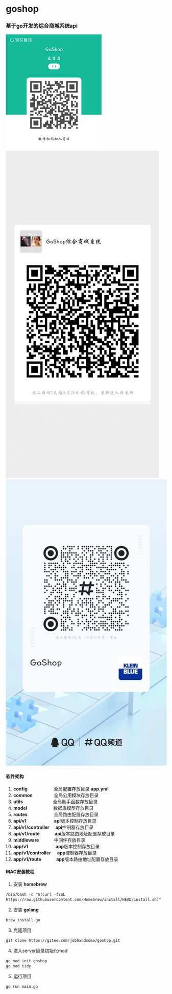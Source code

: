 # goshop

### 基于go开发的综合商城系统api

![goshop](加入我们.png)![输入图片说明](WechatIMG335.jpeg)![输入图片说明](WechatIMG336.jpeg)


#### 软件架构
1. **config**&nbsp;&nbsp;&nbsp;&nbsp;&nbsp;&nbsp;&nbsp;&nbsp;&nbsp;&nbsp;&nbsp;&nbsp;&nbsp;&nbsp;&nbsp;&nbsp;&nbsp;&nbsp;&nbsp;&nbsp;&nbsp;全局配置存放目录 **app.yml**
2. **common**&nbsp;&nbsp;&nbsp;&nbsp;&nbsp;&nbsp;&nbsp;&nbsp;&nbsp;&nbsp;&nbsp;&nbsp;&nbsp;&nbsp;&nbsp;&nbsp;&nbsp;全局公用模块存放目录
3. **utils**&nbsp;&nbsp;&nbsp;&nbsp;&nbsp;&nbsp;&nbsp;&nbsp;&nbsp;&nbsp;&nbsp;&nbsp;&nbsp;&nbsp;&nbsp;&nbsp;&nbsp;&nbsp;&nbsp;&nbsp;&nbsp;&nbsp;&nbsp;&nbsp;全局助手函数存放目录
4. **model**&nbsp;&nbsp;&nbsp;&nbsp;&nbsp;&nbsp;&nbsp;&nbsp;&nbsp;&nbsp;&nbsp;&nbsp;&nbsp;&nbsp;&nbsp;&nbsp;&nbsp;&nbsp;&nbsp;&nbsp;&nbsp;数据库模型存放目录
5. **routes**&nbsp;&nbsp;&nbsp;&nbsp;&nbsp;&nbsp;&nbsp;&nbsp;&nbsp;&nbsp;&nbsp;&nbsp;&nbsp;&nbsp;&nbsp;&nbsp;&nbsp;&nbsp;&nbsp;&nbsp;&nbsp;全局路由配置存放目录
6. **api/v1**&nbsp;&nbsp;&nbsp;&nbsp;&nbsp;&nbsp;&nbsp;&nbsp;&nbsp;&nbsp;&nbsp;&nbsp;&nbsp;&nbsp;&nbsp;&nbsp;&nbsp;&nbsp;&nbsp;&nbsp;&nbsp;&nbsp;**api**版本控制存放目录
7. **api/v1/controller**&nbsp;&nbsp;&nbsp;&nbsp;&nbsp;**api**控制器存放目录
8. **api/v1/route**&nbsp;&nbsp;&nbsp;&nbsp;&nbsp;&nbsp;&nbsp;&nbsp;&nbsp;&nbsp;&nbsp;&nbsp;**api**版本路由地址配置存放目录
9. **middleware**&nbsp;&nbsp;&nbsp;&nbsp;&nbsp;&nbsp;&nbsp;&nbsp;&nbsp;&nbsp;&nbsp;&nbsp;中间件存放目录
10. **app/v1**&nbsp;&nbsp;&nbsp;&nbsp;&nbsp;&nbsp;&nbsp;&nbsp;&nbsp;&nbsp;&nbsp;&nbsp;&nbsp;&nbsp;&nbsp;&nbsp;&nbsp;&nbsp;&nbsp;&nbsp;&nbsp;&nbsp;**app**版本控制存放目录
11. **app/v1/controller**&nbsp;&nbsp;&nbsp;&nbsp;&nbsp;**app**控制器存放目录
12. **app/v1/route**&nbsp;&nbsp;&nbsp;&nbsp;&nbsp;&nbsp;&nbsp;&nbsp;&nbsp;&nbsp;&nbsp;&nbsp;**app**版本路由地址配置存放目录



#### MAC安装教程

1.  安装 **homebrew**

```
/bin/bash -c "$(curl -fsSL https://raw.githubusercontent.com/Homebrew/install/HEAD/install.sh)"
```

2.  安装 **golang**

```
brew install go
```

3.  克隆项目

```
git clone https://gitee.com/jobhandsome/goshop.git
```

4.  进入server目录初始化mod

```
go mod init goshop
go mod tidy
```
5.  运行项目

```
go run main.go
```
